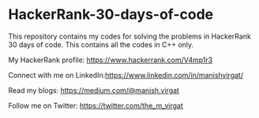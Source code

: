 # HackerRank-30-days-of-code
This repository contains my codes for solving the problems in HackerRank 30 days of code. This contains all the codes in C++ only.



My HackerRank profile: https://www.hackerrank.com/V4mp1r3

Connect with me on LinkedIn:https://www.linkedin.com/in/manishvirgat/

Read my blogs: https://medium.com/@manish.virgat

Follow me on Twitter: https://twitter.com/the_m_virgat

